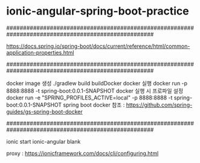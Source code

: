 # ionic-angular-spring-boot-practice

####################################################################################################

https://docs.spring.io/spring-boot/docs/current/reference/html/common-application-properties.html

####################################################################################################

docker image 생성
./gradlew build buildDocker
docker 실행
docker run -p 8888:8888 -t spring-boot:0.0.1-SNAPSHOT
docker 실행 시 프로파일 설정
docker run -e "SPRING_PROFILES_ACTIVE=local" -p 8888:8888 -t spring-boot:0.0.1-SNAPSHOT
spring boot docker 참조 : https://github.com/spring-guides/gs-spring-boot-docker

####################################################################################################

ionic start ionic-angular blank

proxy : https://ionicframework.com/docs/cli/configuring.html
